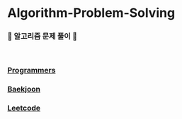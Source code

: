 # Algorithm-Problem-Solving

### 🌱 알고리즘 문제 풀이 🌱

<br>

### [Programmers](/docs/programmers.md)

### [Baekjoon](/docs/baekjoon.md)

### [Leetcode](/docs/leetcode.md)
